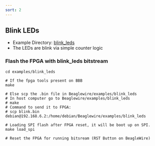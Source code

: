 ```yaml
---
sort: 2
---
```


## Blink LEDs


- Example Directory: [blink_leds](https://github.com/BeagleWire/BeagleWire/tree/master/examples/blink_leds)
- The LEDs are blink via simple counter logic

### Flash the FPGA with blink_leds bitstream 
```
cd examples/blink_leds

# If the fpga tools present on BBB
make

# Else scp the .bin file in Beaglewire/examples/blink_leds
# In host computer go to Beaglewire/examples/blink_leds
# make
# Command to send it to FPGA: 
# scp blink.bin debian@192.168.6.2:/home/debian/Beaglewire/examples/blink_leds

# Loading SPI flash after FPGA reset, it will be boot up on SPI.
make load_spi

# Reset the FPGA for running bitsream (RST Button on BeagleWire)
```
